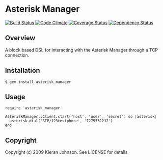 # Asterisk Manager

[![Build Status](https://travis-ci.org/kieranj/asterisk_manager.svg?branch=master)](https://travis-ci.org/kieranj/asterisk_manager)
[![Code Climate](https://codeclimate.com/github/kieranj/asterisk_manager/badges/gpa.svg)](https://codeclimate.com/github/kieranj/asterisk_manager)
[![Coverage Status](https://coveralls.io/repos/kieranj/asterisk_manager/badge.png)](https://coveralls.io/r/kieranj/asterisk_manager)
[![Dependency Status](https://gemnasium.com/kieranj/asterisk_manager.svg)](https://gemnasium.com/kieranj/asterisk_manager)

## Overview

A block based DSL for interacting with the Asterisk Manager through a TCP connection.

## Installation

    $ gem install asterisk_manager

## Usage

    require 'asterisk_manager'

    AsteriskManager::Client.start('host', 'user', 'secret') do |asterisk|
      asterisk.dial('SIP/123testphone', '7275551212')
    end

## Copyright

Copyright (c) 2009 Kieran Johnson. See LICENSE for details.
